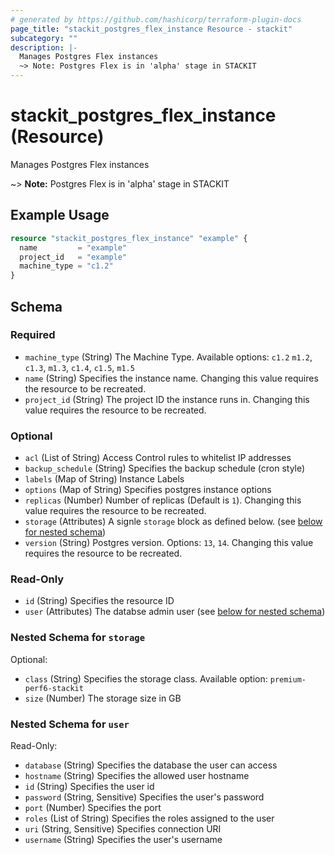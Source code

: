 ```yaml
---
# generated by https://github.com/hashicorp/terraform-plugin-docs
page_title: "stackit_postgres_flex_instance Resource - stackit"
subcategory: ""
description: |-
  Manages Postgres Flex instances
  ~> Note: Postgres Flex is in 'alpha' stage in STACKIT
---
```


# stackit_postgres_flex_instance (Resource)

Manages Postgres Flex instances
		
~> **Note:** Postgres Flex is in 'alpha' stage in STACKIT

## Example Usage

```terraform
resource "stackit_postgres_flex_instance" "example" {
  name         = "example"
  project_id   = "example"
  machine_type = "c1.2"
}
```

<!-- schema generated by tfplugindocs -->
## Schema

### Required

- `machine_type` (String) The Machine Type. Available options: `c1.2` `m1.2`, `c1.3`, `m1.3`, `c1.4`, `c1.5`, `m1.5`
- `name` (String) Specifies the instance name. Changing this value requires the resource to be recreated.
- `project_id` (String) The project ID the instance runs in. Changing this value requires the resource to be recreated.

### Optional

- `acl` (List of String) Access Control rules to whitelist IP addresses
- `backup_schedule` (String) Specifies the backup schedule (cron style)
- `labels` (Map of String) Instance Labels
- `options` (Map of String) Specifies postgres instance options
- `replicas` (Number) Number of replicas (Default is `1`). Changing this value requires the resource to be recreated.
- `storage` (Attributes) A signle `storage` block as defined below. (see [below for nested schema](#nestedatt--storage))
- `version` (String) Postgres version. Options: `13`, `14`. Changing this value requires the resource to be recreated.

### Read-Only

- `id` (String) Specifies the resource ID
- `user` (Attributes) The databse admin user (see [below for nested schema](#nestedatt--user))

<a id="nestedatt--storage"></a>
### Nested Schema for `storage`

Optional:

- `class` (String) Specifies the storage class. Available option: `premium-perf6-stackit`
- `size` (Number) The storage size in GB


<a id="nestedatt--user"></a>
### Nested Schema for `user`

Read-Only:

- `database` (String) Specifies the database the user can access
- `hostname` (String) Specifies the allowed user hostname
- `id` (String) Specifies the user id
- `password` (String, Sensitive) Specifies the user's password
- `port` (Number) Specifies the port
- `roles` (List of String) Specifies the roles assigned to the user
- `uri` (String, Sensitive) Specifies connection URI
- `username` (String) Specifies the user's username


